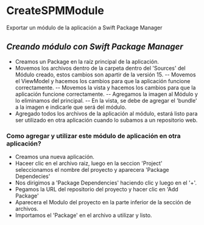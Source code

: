 # CreateSPMModule
Exportar un módulo de la aplicación a Swift Package Manager  

## _Creando módulo con Swift Package Manager_

- Creamos un Package en la raíz principal de la aplicación.
- Movemos los archivos dentro de la carpeta dentro del 'Sources' del Módulo creado, estos cambios son apartir de la versión 15.
-- Movemos el ViewModel y hacemos los cambios para que la aplicación funcione correctamente.
-- Movemos la vista y hacemos los cambios para que la aplicación funcione correctamente. 
-- Agregamos la imagen al Módulo y lo eliminamos del principal.
-- En la vista, se debe de agregar el 'bundle' a la imagen e indicarle que será del módulo.
- Agregado todos los archivos de la aplicación al módulo, estará listo para ser utilizado en otra aplicación cuando lo subamos a un repositorio web.

### Como agregar y utilizar este módulo de aplicación en otra aplicación?

- Creamos una nueva aplicación.
- Haceer clic en el archivo raiz, luego en la seccion 'Project' seleccionamos el nombre del proyecto y aparecera 'Package Dependecies'
- Nos dirigimos a 'Package Dependencies' haciendo clic y luego en el '+'.
- Pegamos la URL del repositorio del proyecto y hacer clic en 'Add Package'
- Aparecera el Modulo del proyecto en la parte inferior de la sección de archivos.
- Importamos el 'Package' en el archivo a utilizar y listo.
